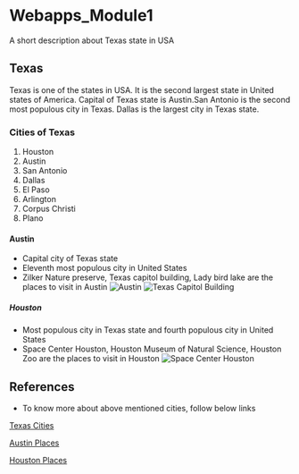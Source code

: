 # Webapps_Module1
A short description about Texas state in USA

## Texas
Texas is one of the states in USA. It is the second largest state in United states of America. Capital of Texas state is Austin.San Antonio is the second most populous city in Texas. Dallas is the largest city in Texas state.

### Cities of Texas
1. Houston
1. Austin
1. San Antonio
1. Dallas
1. El Paso
1. Arlington
1. Corpus Christi
1. Plano

#### Austin
- Capital city of Texas state
- Eleventh most populous city in United States
- Zilker Nature preserve, Texas capitol building, Lady bird lake are the places to visit in Austin
![Austin](https://upload.wikimedia.org/wikipedia/commons/thumb/d/da/Austin_August_2019_19_%28skyline_and_Lady_Bird_Lake%29.jpg/1200px-Austin_August_2019_19_%28skyline_and_Lady_Bird_Lake%29.jpg)
![Texas Capitol Building](https://img.theculturetrip.com/768x432/wp-content/uploads/2019/01/fa922p.jpg)

##### Houston
- Most populous city in Texas state and fourth populous city in United States
- Space Center Houston, Houston Museum of Natural Science, Houston Zoo are the places to visit in Houston
![Space Center Houston](https://lh5.googleusercontent.com/proxy/sAyt9iU2ufty5dhxQSh1pAQgCUEUyoOSZFh6yFe3me9O78iMbCsl7msFaaYup_G0qaDtRCJEtwLEVUTHHKP00lfKDt4pmcDRVNB8xcKXMuNll1-YjPbHSL3lwyXSf5IFs73cnOTD8quchKWCzTE_1-BkgFOc-9FlzFAXkZ0YbThl=w296-h202-n-k-no)

## References
- To know more about above mentioned cities, follow below links

[Texas Cities](https://en.wikipedia.org/wiki/List_of_cities_in_Texas_by_population)

[Austin Places](https://theculturetrip.com/north-america/usa/texas/articles/20-must-visit-attractions-in-austin/)

[Houston Places](https://www.planetware.com/tourist-attractions-/houston-us-tx-h.htm)





